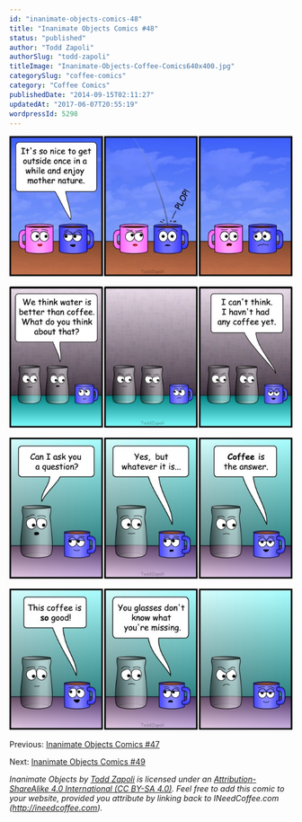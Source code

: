 ```yaml
---
id: "inanimate-objects-comics-48"
title: "Inanimate Objects Comics #48"
status: "published"
author: "Todd Zapoli"
authorSlug: "todd-zapoli"
titleImage: "Inanimate-Objects-Coffee-Comics640x400.jpg"
categorySlug: "coffee-comics"
category: "Coffee Comics"
publishedDate: "2014-09-15T02:11:27"
updatedAt: "2017-06-07T20:55:19"
wordpressId: 5298
---
```


[![mother nature](201427-mother-nature-650x325.jpg)](/wp-content/uploads/2014/09/201427-mother-nature.jpg)

[![thinking before coffee](201428-cant-think-untill-ive-had-coffee-650x325.jpg)](/wp-content/uploads/2014/09/201428-cant-think-untill-ive-had-coffee.jpg)

[![coffee is the answer](201425-coffee-is-the-answer-650x325.jpg)](/wp-content/uploads/2014/09/201425-coffee-is-the-answer.jpg)

[![glasses don't know](201426-you-glasses-dont-know-650x325.jpg)](/wp-content/uploads/2014/09/201426-you-glasses-dont-know.jpg)

Previous: [Inanimate Objects Comics #47](/inanimate-objects-comics-47/)

Next: [Inanimate Objects Comics #49](/inanimate-objects-comics-49/)

*Inanimate Objects by [Todd Zapoli](/) is licensed under an [Attribution-ShareAlike 4.0 International (CC BY-SA 4.0)](https://creativecommons.org/licenses/by-sa/4.0/). Feel free to add this comic to your website, provided you attribute by linking back to INeedCoffee.com (http://ineedcoffee.com).*

